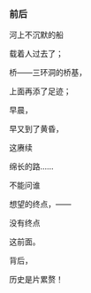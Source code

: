 ### 前后

河上不沉默的船

载着人过去了；

桥——三环洞的桥基，

上面再添了足迹；

早晨，

早又到了黄昏，

这赓续

绵长的路……

不能问谁

想望的终点，——

没有终点

这前面。

背后，

历史是片累赘！